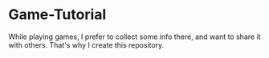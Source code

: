 # Game-Tutorial
While playing games, I prefer to collect some info there, and want to share it with others. That's why I create this repository.
